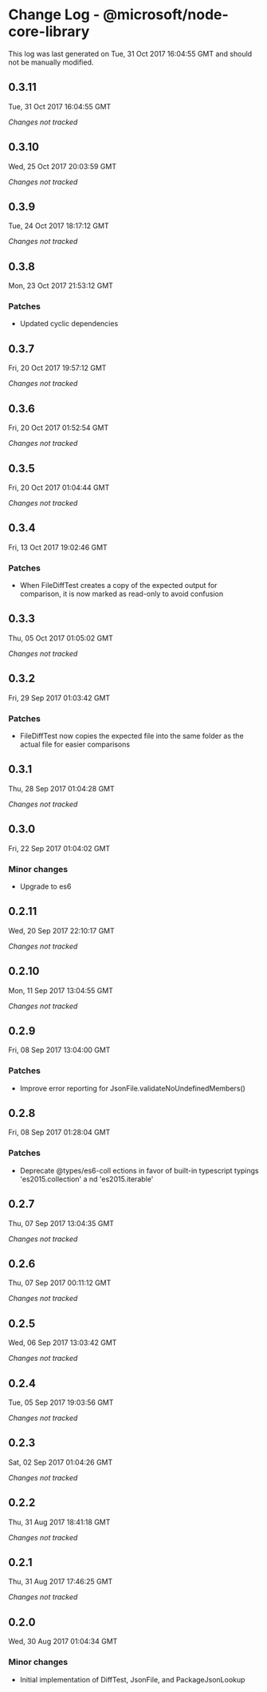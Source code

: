 # Change Log - @microsoft/node-core-library

This log was last generated on Tue, 31 Oct 2017 16:04:55 GMT and should not be manually modified.

## 0.3.11
Tue, 31 Oct 2017 16:04:55 GMT

*Changes not tracked*

## 0.3.10
Wed, 25 Oct 2017 20:03:59 GMT

*Changes not tracked*

## 0.3.9
Tue, 24 Oct 2017 18:17:12 GMT

*Changes not tracked*

## 0.3.8
Mon, 23 Oct 2017 21:53:12 GMT

### Patches

- Updated cyclic dependencies

## 0.3.7
Fri, 20 Oct 2017 19:57:12 GMT

*Changes not tracked*

## 0.3.6
Fri, 20 Oct 2017 01:52:54 GMT

*Changes not tracked*

## 0.3.5
Fri, 20 Oct 2017 01:04:44 GMT

*Changes not tracked*

## 0.3.4
Fri, 13 Oct 2017 19:02:46 GMT

### Patches

- When FileDiffTest creates a copy of the expected output for comparison, it is now marked as read-only to avoid confusion

## 0.3.3
Thu, 05 Oct 2017 01:05:02 GMT

*Changes not tracked*

## 0.3.2
Fri, 29 Sep 2017 01:03:42 GMT

### Patches

- FileDiffTest now copies the expected file into the same folder as the actual file for easier comparisons

## 0.3.1
Thu, 28 Sep 2017 01:04:28 GMT

*Changes not tracked*

## 0.3.0
Fri, 22 Sep 2017 01:04:02 GMT

### Minor changes

- Upgrade to es6

## 0.2.11
Wed, 20 Sep 2017 22:10:17 GMT

*Changes not tracked*

## 0.2.10
Mon, 11 Sep 2017 13:04:55 GMT

*Changes not tracked*

## 0.2.9
Fri, 08 Sep 2017 13:04:00 GMT

### Patches

- Improve error reporting for JsonFile.validateNoUndefinedMembers()

## 0.2.8
Fri, 08 Sep 2017 01:28:04 GMT

### Patches

- Deprecate @types/es6-coll ections in favor of built-in typescript typings 'es2015.collection' a nd 'es2015.iterable'

## 0.2.7
Thu, 07 Sep 2017 13:04:35 GMT

*Changes not tracked*

## 0.2.6
Thu, 07 Sep 2017 00:11:12 GMT

*Changes not tracked*

## 0.2.5
Wed, 06 Sep 2017 13:03:42 GMT

*Changes not tracked*

## 0.2.4
Tue, 05 Sep 2017 19:03:56 GMT

*Changes not tracked*

## 0.2.3
Sat, 02 Sep 2017 01:04:26 GMT

*Changes not tracked*

## 0.2.2
Thu, 31 Aug 2017 18:41:18 GMT

*Changes not tracked*

## 0.2.1
Thu, 31 Aug 2017 17:46:25 GMT

*Changes not tracked*

## 0.2.0
Wed, 30 Aug 2017 01:04:34 GMT

### Minor changes

- Initial implementation of DiffTest, JsonFile, and PackageJsonLookup

